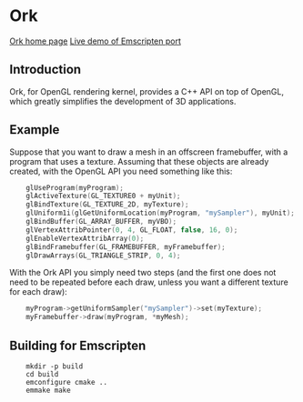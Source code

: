 # Ork
[Ork home page](http://ork.gforge.inria.fr/)
[Live demo of Emscripten port](https://seanstone.github.io/ork/)

## Introduction
Ork, for OpenGL rendering kernel, provides a C++ API on top of OpenGL, which greatly simplifies the development of 3D applications.

## Example
Suppose that you want to draw a mesh in an offscreen framebuffer, with a program that uses a texture. Assuming that these objects are already created, with the OpenGL API you need something like this:
```C++
    glUseProgram(myProgram);
    glActiveTexture(GL_TEXTURE0 + myUnit);
    glBindTexture(GL_TEXTURE_2D, myTexture);
    glUniform1i(glGetUniformLocation(myProgram, "mySampler"), myUnit);
    glBindBuffer(GL_ARRAY_BUFFER, myVBO);
    glVertexAttribPointer(0, 4, GL_FLOAT, false, 16, 0);
    glEnableVertexAttribArray(0);
    glBindFramebuffer(GL_FRAMEBUFFER, myFramebuffer);
    glDrawArrays(GL_TRIANGLE_STRIP, 0, 4);
```
With the Ork API you simply need two steps (and the first one does not need to be repeated before each draw, unless you want a different texture for each draw):
```C++
    myProgram->getUniformSampler("mySampler")->set(myTexture);
    myFramebuffer->draw(myProgram, *myMesh);
```

## Building for Emscripten
```
    mkdir -p build
    cd build
    emconfigure cmake ..
    emmake make
```
